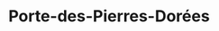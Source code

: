 ---
title: Porte-des-Pierres-Dorées
url: /porte-des-pierres-dorees/
latitude: 45.968
longitude: 4.668
---